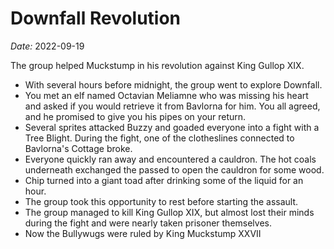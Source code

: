 # Downfall Revolution

*Date:* 2022-09-19

The group helped Muckstump in his revolution against King Gullop XIX.

* With several hours before midnight, the group went to explore Downfall.
* You met an elf named Octavian Meliamne who was missing his heart and asked if you would retrieve it from Bavlorna for him. You all agreed, and he promised to give you his pipes on your return.
* Several sprites attacked Buzzy and goaded everyone into a fight with a Tree Blight. During the fight, one of the clotheslines connected to Bavlorna's Cottage broke.
* Everyone quickly ran away and encountered a cauldron. The hot coals underneath exchanged the passed to open the cauldron for some wood.
* Chip turned into a giant toad after drinking some of the liquid for an hour.
* The group took this opportunity to rest before starting the assault.
* The group managed to kill King Gullop XIX, but almost lost their minds during the fight and were nearly taken prisoner themselves.
* Now the Bullywugs were ruled by King Muckstump XXVII